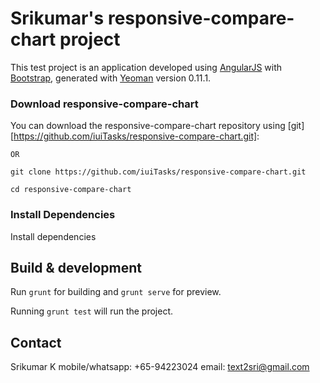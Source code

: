 # Srikumar's responsive-compare-chart project

This test project is an application developed using [AngularJS](http://angularjs.org/) with [Bootstrap](http://http://getbootstrap.com/), generated with [Yeoman](http://yeoman.io/)
version 0.11.1.

### Download responsive-compare-chart

You can download the responsive-compare-chart repository using [git][https://github.com/iuiTasks/responsive-compare-chart.git]:

```
OR

git clone https://github.com/iuiTasks/responsive-compare-chart.git

cd responsive-compare-chart
```

### Install Dependencies

Install dependencies

## Build & development

Run `grunt` for building and `grunt serve` for preview.

Running `grunt test` will run the project.

## Contact

Srikumar K
mobile/whatsapp: +65-94223024
email: text2sri@gmail.com


